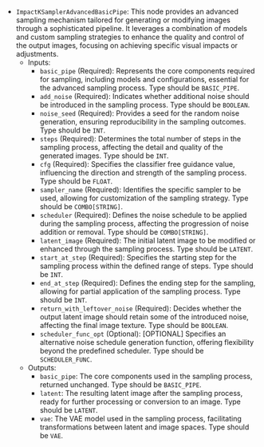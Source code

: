 - `ImpactKSamplerAdvancedBasicPipe`: This node provides an advanced sampling mechanism tailored for generating or modifying images through a sophisticated pipeline. It leverages a combination of models and custom sampling strategies to enhance the quality and control of the output images, focusing on achieving specific visual impacts or adjustments.
    - Inputs:
        - `basic_pipe` (Required): Represents the core components required for sampling, including models and configurations, essential for the advanced sampling process. Type should be `BASIC_PIPE`.
        - `add_noise` (Required): Indicates whether additional noise should be introduced in the sampling process. Type should be `BOOLEAN`.
        - `noise_seed` (Required): Provides a seed for the random noise generation, ensuring reproducibility in the sampling outcomes. Type should be `INT`.
        - `steps` (Required): Determines the total number of steps in the sampling process, affecting the detail and quality of the generated images. Type should be `INT`.
        - `cfg` (Required): Specifies the classifier free guidance value, influencing the direction and strength of the sampling process. Type should be `FLOAT`.
        - `sampler_name` (Required): Identifies the specific sampler to be used, allowing for customization of the sampling strategy. Type should be `COMBO[STRING]`.
        - `scheduler` (Required): Defines the noise schedule to be applied during the sampling process, affecting the progression of noise addition or removal. Type should be `COMBO[STRING]`.
        - `latent_image` (Required): The initial latent image to be modified or enhanced through the sampling process. Type should be `LATENT`.
        - `start_at_step` (Required): Specifies the starting step for the sampling process within the defined range of steps. Type should be `INT`.
        - `end_at_step` (Required): Defines the ending step for the sampling, allowing for partial application of the sampling process. Type should be `INT`.
        - `return_with_leftover_noise` (Required): Decides whether the output latent image should retain some of the introduced noise, affecting the final image texture. Type should be `BOOLEAN`.
        - `scheduler_func_opt` (Optional): [OPTIONAL] Specifies an alternative noise schedule generation function, offering flexibility beyond the predefined scheduler. Type should be `SCHEDULER_FUNC`.
    - Outputs:
        - `basic_pipe`: The core components used in the sampling process, returned unchanged. Type should be `BASIC_PIPE`.
        - `latent`: The resulting latent image after the sampling process, ready for further processing or conversion to an image. Type should be `LATENT`.
        - `vae`: The VAE model used in the sampling process, facilitating transformations between latent and image spaces. Type should be `VAE`.
